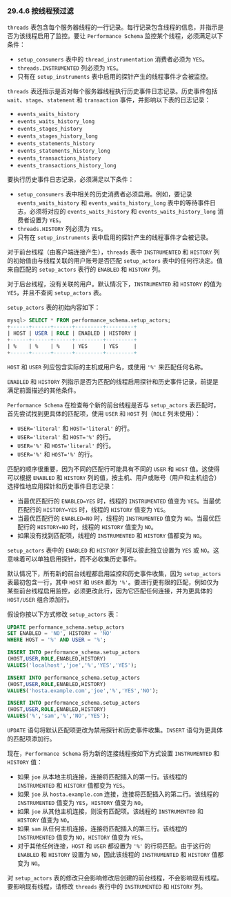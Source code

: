 ### 29.4.6 按线程预过滤

`threads` 表包含每个服务器线程的一行记录。每行记录包含线程的信息，并指示是否为该线程启用了监控。要让 `Performance Schema` 监控某个线程，必须满足以下条件：

- `setup_consumers` 表中的 `thread_instrumentation` 消费者必须为 `YES`。
- `threads.INSTRUMENTED` 列必须为 `YES`。
- 只有在 `setup_instruments` 表中启用的探针产生的线程事件才会被监控。

`threads` 表还指示是否对每个服务器线程执行历史事件日志记录。历史事件包括 `wait`、`stage`、`statement` 和 `transaction` 事件，并影响以下表的日志记录：

- `events_waits_history`
- `events_waits_history_long`
- `events_stages_history`
- `events_stages_history_long`
- `events_statements_history`
- `events_statements_history_long`
- `events_transactions_history`
- `events_transactions_history_long`

要执行历史事件日志记录，必须满足以下条件：

- `setup_consumers` 表中相关的历史消费者必须启用。例如，要记录 `events_waits_history` 和 `events_waits_history_long` 表中的等待事件日志，必须将对应的 `events_waits_history` 和 `events_waits_history_long` 消费者设置为 `YES`。
- `threads.HISTORY` 列必须为 `YES`。
- 只有在 `setup_instruments` 表中启用的探针产生的线程事件才会被记录。

对于前台线程（由客户端连接产生），`threads` 表中 `INSTRUMENTED` 和 `HISTORY` 列的初始值由与线程关联的用户账号是否匹配 `setup_actors` 表中的任何行决定。值来自匹配的 `setup_actors` 表行的 `ENABLED` 和 `HISTORY` 列。

对于后台线程，没有关联的用户。默认情况下，`INSTRUMENTED` 和 `HISTORY` 的值为 `YES`，并且不查阅 `setup_actors` 表。

`setup_actors` 表的初始内容如下：

```sql
mysql> SELECT * FROM performance_schema.setup_actors;
+------+------+------+---------+---------+
| HOST | USER | ROLE | ENABLED | HISTORY |
+------+------+------+---------+---------+
| %    | %    | %    | YES     | YES     |
+------+------+------+---------+---------+
```

`HOST` 和 `USER` 列应包含实际的主机或用户名，或使用 `'%'` 来匹配任何名称。

`ENABLED` 和 `HISTORY` 列指示是否为匹配的线程启用探针和历史事件记录，前提是满足前面描述的其他条件。

`Performance Schema` 在检查每个新的前台线程是否与 `setup_actors` 表匹配时，首先尝试找到更具体的匹配项，使用 `USER` 和 `HOST` 列（`ROLE` 列未使用）：

- `USER='literal'` 和 `HOST='literal'` 的行。
- `USER='literal'` 和 `HOST='%'` 的行。
- `USER='%'` 和 `HOST='literal'` 的行。
- `USER='%'` 和 `HOST='%'` 的行。

匹配的顺序很重要，因为不同的匹配行可能具有不同的 `USER` 和 `HOST` 值。这使得可以根据 `ENABLED` 和 `HISTORY` 列的值，按主机、用户或账号（用户和主机组合）选择性地应用探针和历史事件日志记录：

- 当最优匹配行的 `ENABLED=YES` 时，线程的 `INSTRUMENTED` 值变为 `YES`。当最优匹配行的 `HISTORY=YES` 时，线程的 `HISTORY` 值变为 `YES`。
- 当最优匹配行的 `ENABLED=NO` 时，线程的 `INSTRUMENTED` 值变为 `NO`。当最优匹配行的 `HISTORY=NO` 时，线程的 `HISTORY` 值变为 `NO`。
- 如果没有找到匹配项，线程的 `INSTRUMENTED` 和 `HISTORY` 值都变为 `NO`。

`setup_actors` 表中的 `ENABLED` 和 `HISTORY` 列可以彼此独立设置为 `YES` 或 `NO`。这意味着可以单独启用探针，而不必收集历史事件。

默认情况下，所有新的前台线程都启用监控和历史事件收集，因为 `setup_actors` 表最初包含一行，其中 `HOST` 和 `USER` 都为 `'%'`。要进行更有限的匹配，例如仅为某些前台线程启用监控，必须更改此行，因为它匹配任何连接，并为更具体的 `HOST/USER` 组合添加行。

假设你按以下方式修改 `setup_actors` 表：

```sql
UPDATE performance_schema.setup_actors
SET ENABLED = 'NO', HISTORY = 'NO'
WHERE HOST = '%' AND USER = '%';

INSERT INTO performance_schema.setup_actors
(HOST,USER,ROLE,ENABLED,HISTORY)
VALUES('localhost','joe','%','YES','YES');

INSERT INTO performance_schema.setup_actors
(HOST,USER,ROLE,ENABLED,HISTORY)
VALUES('hosta.example.com','joe','%','YES','NO');

INSERT INTO performance_schema.setup_actors
(HOST,USER,ROLE,ENABLED,HISTORY)
VALUES('%','sam','%','NO','YES');
```

`UPDATE` 语句将默认匹配项更改为禁用探针和历史事件收集。`INSERT` 语句为更具体的匹配项添加行。

现在，`Performance Schema` 将为新的连接线程按如下方式设置 `INSTRUMENTED` 和 `HISTORY` 值：

- 如果 `joe` 从本地主机连接，连接将匹配插入的第一行。该线程的 `INSTRUMENTED` 和 `HISTORY` 值都变为 `YES`。
- 如果 `joe` 从 `hosta.example.com` 连接，连接将匹配插入的第二行。该线程的 `INSTRUMENTED` 值变为 `YES`，`HISTORY` 值变为 `NO`。
- 如果 `joe` 从其他主机连接，则没有匹配项。该线程的 `INSTRUMENTED` 和 `HISTORY` 值变为 `NO`。
- 如果 `sam` 从任何主机连接，连接将匹配插入的第三行。该线程的 `INSTRUMENTED` 值变为 `NO`，`HISTORY` 值变为 `YES`。
- 对于其他任何连接，`HOST` 和 `USER` 都设置为 `'%'` 的行将匹配。由于这行的 `ENABLED` 和 `HISTORY` 设置为 `NO`，因此该线程的 `INSTRUMENTED` 和 `HISTORY` 值都变为 `NO`。

对 `setup_actors` 表的修改只会影响修改后创建的前台线程，不会影响现有线程。要影响现有线程，请修改 `threads` 表行中的 `INSTRUMENTED` 和 `HISTORY` 列。